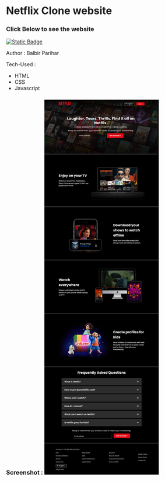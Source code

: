 # Netflix Clone website

### Click Below to see the website

[![Static Badge](https://img.shields.io/badge/Click-me)]()

Author : Balbir Parihar

Tech-Used :

- HTML
- CSS
- Javascript

### Screenshot : ![Netflix-clone](Assets/netflix-clone-screenshot.png)
